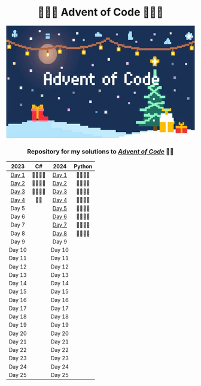 <h1 align="center">🎅🏻🎄 Advent of Code 🎄🎅🏻</h1>

<p align="center">
  <img src="Assets/AoC-banner.jpg" alt="Advent of Code Banner" style="width: 800px; height: 300px;">
</p>
<h3 align="center"> Repository for my solutions to <a href="https://adventofcode.com/"><em>Advent of Code</em></a> 🎅🏻</h3>

<div align="center">

|  2023                                         |  C#  |  2024  | Python                                      |
|:---------------------------------------------:|:----:|:------:|:-------------------------------------------:|
|  [Day 1](https://adventofcode.com/2023/day/1) | 🎅🏻🎅🏻 |  [Day 1](https://adventofcode.com/2024/day/1) |  🎅🏻🎅🏻  |
|  [Day 2](https://adventofcode.com/2023/day/2) | 🎅🏻🎅🏻 |  [Day 2](https://adventofcode.com/2024/day/2) |  🎅🏻🎅🏻  |
|  [Day 3](https://adventofcode.com/2023/day/3) | 🎅🏻🎅🏻 |  [Day 3](https://adventofcode.com/2024/day/3) |  🎅🏻🎅🏻  |
|  [Day 4](https://adventofcode.com/2023/day/4) |  🎅🏻  |  [Day 4](https://adventofcode.com/2024/day/4) |  🎅🏻🎅🏻  |
|  Day 5                                        |      |  [Day 5](https://adventofcode.com/2024/day/5) |  🎅🏻🎅🏻  |
|  Day 6                                        |      |  [Day 6](https://adventofcode.com/2024/day/6) |  🎅🏻🎅🏻  |
|  Day 7                                        |      |  [Day 7](https://adventofcode.com/2024/day/7) |  🎅🏻🎅🏻  |
|  Day 8                                        |      |  [Day 8](https://adventofcode.com/2024/day/8) |  🎅🏻🎅🏻  |
|  Day 9                                        |      |  Day 9 |        |
| Day 10                                        |      | Day 10 |        |
| Day 11                                        |      | Day 11 |        |
| Day 12                                        |      | Day 12 |        |
| Day 13                                        |      | Day 13 |        |
| Day 14                                        |      | Day 14 |        |
| Day 15                                        |      | Day 15 |        |
| Day 16                                        |      | Day 16 |        |
| Day 17                                        |      | Day 17 |        |
| Day 18                                        |      | Day 18 |        |
| Day 19                                        |      | Day 19 |        |
| Day 20                                        |      | Day 20 |        |
| Day 21                                        |      | Day 21 |        |
| Day 22                                        |      | Day 22 |        |
| Day 23                                        |      | Day 23 |        |
| Day 24                                        |      | Day 24 |        |
| Day 25                                        |      | Day 25 |        |

</div>
